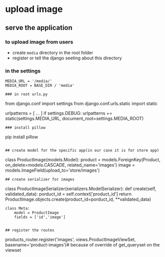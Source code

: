 # upload image

## serve the application
### to upload image from users
  - create `media` directory in the root folder
  - register or tell the django seeting about this directory

  ### in the settings
  ```
  MEDIA_URL = '/media/'
  MEDIA_ROOT = BASE_DIR / 'media'

### in root urls.py

```
from django.conf import settings
from django.conf.urls.static import static


urlpatterns = [
    ...
] 
if settings.DEBUG:
    urlpatterns += static(settings.MEDIA_URL,
                          document_root=settings.MEDIA_ROOT)

```
### install pillow
```
pip install pillow

```

## create model for the specific app(in our case it is for store app)
```
class ProductImage(models.Model):
    product = models.ForeignKey(Product, on_delete=models.CASCADE, related_name='images')
    image = models.ImageField(upload_to='store/images')

```
## create serializer for images
```
class ProductImageSerializer(serializers.ModelSerializer):
    def create(self, validated_data):
        porduct_id = self.context['product_id']
        return ProductImage.objects.create(product_id=porduct_id, **validated_data)

    class Meta:
        model = ProductImage
        fields = ['id','image']
  ```

## register the routes 
```
products_router.register('images', views.ProductImageViewSet, basename='product-images')# because of override of get_queryset on the viewset

```